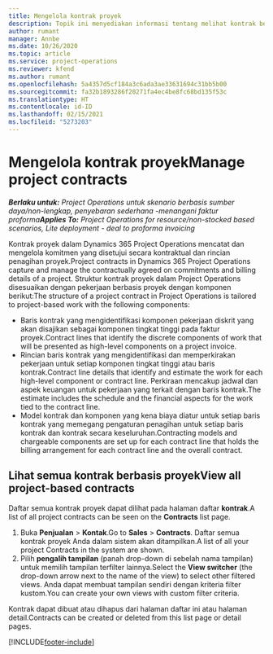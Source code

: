 ```yaml
---
title: Mengelola kontrak proyek
description: Topik ini menyediakan informasi tentang melihat kontrak berbasis proyek.
author: rumant
manager: Annbe
ms.date: 10/26/2020
ms.topic: article
ms.service: project-operations
ms.reviewer: kfend
ms.author: rumant
ms.openlocfilehash: 5a4357d5cf184a3c6ada3ae33631694c31bb5b00
ms.sourcegitcommit: fa32b1893286f20271fa4ec4be8fc68bd135f53c
ms.translationtype: HT
ms.contentlocale: id-ID
ms.lasthandoff: 02/15/2021
ms.locfileid: "5273203"
---
```

# <a name="manage-project-contracts"></a><span data-ttu-id="90bf9-103">Mengelola kontrak proyek</span><span class="sxs-lookup"><span data-stu-id="90bf9-103">Manage project contracts</span></span>

<span data-ttu-id="90bf9-104">_**Berlaku untuk:** Project Operations untuk skenario berbasis sumber daya/non-lengkap, penyebaran sederhana -menangani faktur proforma_</span><span class="sxs-lookup"><span data-stu-id="90bf9-104">_**Applies To:** Project Operations for resource/non-stocked based scenarios, Lite deployment - deal to proforma invoicing_</span></span>

<span data-ttu-id="90bf9-105">Kontrak proyek dalam Dynamics 365 Project Operations mencatat dan mengelola komitmen yang disetujui secara kontraktual dan rincian penagihan proyek.</span><span class="sxs-lookup"><span data-stu-id="90bf9-105">Project contracts in Dynamics 365 Project Operations capture and manage the contractually agreed on commitments and billing details of a project.</span></span> <span data-ttu-id="90bf9-106">Struktur kontrak proyek dalam Project Operations disesuaikan dengan pekerjaan berbasis proyek dengan komponen berikut:</span><span class="sxs-lookup"><span data-stu-id="90bf9-106">The structure of a project contract in Project Operations is tailored to project-based work with the following components:</span></span>

- <span data-ttu-id="90bf9-107">Baris kontrak yang mengidentifikasi komponen pekerjaan diskrit yang akan disajikan sebagai komponen tingkat tinggi pada faktur proyek.</span><span class="sxs-lookup"><span data-stu-id="90bf9-107">Contract lines that identify the discrete components of work that will be presented as high-level components on a project invoice.</span></span>
- <span data-ttu-id="90bf9-108">Rincian baris kontrak yang mengidentifikasi dan memperkirakan pekerjaan untuk setiap komponen tingkat tinggi atau baris kontrak.</span><span class="sxs-lookup"><span data-stu-id="90bf9-108">Contract line details that identify and estimate the work for each high-level component or contract line.</span></span> <span data-ttu-id="90bf9-109">Perkiraan mencakup jadwal dan aspek keuangan untuk pekerjaan yang terkait dengan baris kontrak.</span><span class="sxs-lookup"><span data-stu-id="90bf9-109">The estimate includes the schedule and the financial aspects for the work tied to the contract line.</span></span>
- <span data-ttu-id="90bf9-110">Model kontrak dan komponen yang kena biaya diatur untuk setiap baris kontrak yang memegang pengaturan penagihan untuk setiap baris kontrak dan kontrak secara keseluruhan.</span><span class="sxs-lookup"><span data-stu-id="90bf9-110">Contracting models and chargeable components are set up for each contract line that holds the billing arrangement for each contract line and the overall contract.</span></span>

## <a name="view-all-project-based-contracts"></a><span data-ttu-id="90bf9-111">Lihat semua kontrak berbasis proyek</span><span class="sxs-lookup"><span data-stu-id="90bf9-111">View all project-based contracts</span></span>

<span data-ttu-id="90bf9-112">Daftar semua kontrak proyek dapat dilihat pada halaman daftar **kontrak**.</span><span class="sxs-lookup"><span data-stu-id="90bf9-112">A list of all project contracts can be seen on the **Contracts** list page.</span></span> 

1. <span data-ttu-id="90bf9-113">Buka **Penjualan** > **Kontak**.</span><span class="sxs-lookup"><span data-stu-id="90bf9-113">Go to **Sales** > **Contracts**.</span></span> <span data-ttu-id="90bf9-114">Daftar semua kontrak proyek Anda dalam sistem akan ditampilkan.</span><span class="sxs-lookup"><span data-stu-id="90bf9-114">A list of all your project Contracts in the system are shown.</span></span> 
2. <span data-ttu-id="90bf9-115">Pilih **pengalih tampilan** (panah drop-down di sebelah nama tampilan) untuk memilih tampilan terfilter lainnya.</span><span class="sxs-lookup"><span data-stu-id="90bf9-115">Select the **View switcher** (the drop-down arrow next to the name of the view) to select other filtered views.</span></span> <span data-ttu-id="90bf9-116">Anda dapat membuat tampilan sendiri dengan kriteria filter kustom.</span><span class="sxs-lookup"><span data-stu-id="90bf9-116">You can create your own views with custom filter criteria.</span></span>

<span data-ttu-id="90bf9-117">Kontrak dapat dibuat atau dihapus dari halaman daftar ini atau halaman detail.</span><span class="sxs-lookup"><span data-stu-id="90bf9-117">Contracts can be created or deleted from this list page or detail pages.</span></span>


[!INCLUDE[footer-include](../../includes/footer-banner.md)]